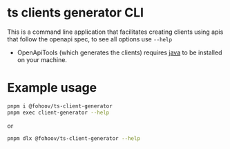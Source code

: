 # ts clients generator CLI

This is a command line application that facilitates creating clients using apis that follow the openapi spec, to see all options use `--help`

- OpenApiTools (which generates the clients) requires [java](https://www.oracle.com/java/technologies/downloads/) to be installed on your machine.

# Example usage

```bash
pnpm i @fohoov/ts-client-generator
pnpm exec client-generator --help
```

or

```bash
pnpm dlx @fohoov/ts-client-generator --help
```
